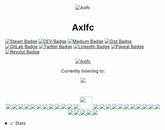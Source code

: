 <p align="center"> <img src="https://komarev.com/ghpvc/?username=Axlfc&label=Profile%20views&color=0e75b6&style=flat" alt="Axlfc" /> </p>
<h1 align="center">Axlfc</h1>

<p align="center">

[![Steam Badge](https://img.shields.io/badge/Steam-100000?style=for-the-badge&logo=steam&logoColor=white)](https://steamcommunity.com/id/axelaxel12/)
[![DEV Badge](https://img.shields.io/badge/dev.to-100000?style=for-the-badge&logo=dev.to&logoColor=white)](https://dev.to/axlfc)
[![Medium Badge](https://img.shields.io/badge/Medium-100000?style=for-the-badge&logo=medium&logoColor=white)](https://medium.com/@axelfernandezcurros)
[![Gist Badge](https://img.shields.io/badge/gist.github-100000?style=for-the-badge&logo=github&logoColor=white)](https://gist.github.com/Axlfc)
[![GitLab Badge](https://img.shields.io/badge/GitLab-330F63?style=for-the-badge&logo=gitlab&logoColor=white)](https://gitlab.com/Axlfc)
[![Twitter Badge](https://img.shields.io/badge/Twitter-1DA1F2?style=for-the-badge&logo=twitter&logoColor=white)](https://twitter.com/axelcurros)
[![LinkedIn Badge](https://img.shields.io/badge/LinkedIn-0077B5?style=for-the-badge&logo=linkedin&logoColor=white)](https://www.linkedin.com/in/axelcurros/)
[![Paypal Badge](https://img.shields.io/badge/Paypal-ffffff?style=for-the-badge&logo=paypal&logoColor=white)](https://paypal.me/axelcurros)
[![Revolut Badge](https://img.shields.io/badge/Revolut-ffffff?style=for-the-badge&logo=paypal&logoColor=white)](https://revolut.me/afaces)
</p>

<p align="center">
<a href="https://github.com/axlfc">
    <img src="https://readme-typing-svg.demolab.com/?font=Helvetica&size=16&duration=2500&pause=100&multiline=true&width=512&height=100&lines=Axel+Fernández+Curros;Administrator+of+Computer+Systems+in+the+Network;3D+Animator,+Games+and+Interactive+Environments;Magician+from+Spain" alt="Axlfc" />
</a>
</p>

<p align="center">
Currently listening to:
</p>

<p align="center">
<a href="https://github.com/axlfc"><img src="https://spotify-github-profile.vercel.app/api/view?uid=1153971537&cover_image=true&theme=novatorem&show_offline=true&bar_color=53b14f&background_color=false" /></a>
</p>

<br>

<p align="center">
  <a href="https://www.ableton.com" target="_blank"> <img src="https://skillicons.dev/icons?i=ableton" /> </a>
  <a href="https://www.arduino.cc" target="_blank"> <img src="https://skillicons.dev/icons?i=arduino" /> </a>
  <a href="https://www.gnu.org/software/bash" target="_blank"> <img src="https://skillicons.dev/icons?i=bash" /> </a> 
  <a href="https://www.blender.org" target="_blank"> <img src="https://skillicons.dev/icons?i=blender" /> </a>
  <a href="https://getbootstrap.com" target="_blank"> <img src="https://skillicons.dev/icons?i=bootstrap" /> </a>
  <a href="https://en.wikipedia.org/wiki/C_Sharp_(programming_language)" target="_blank"> <img src="https://skillicons.dev/icons?i=cs" /> </a>
  <a href="https://en.wikipedia.org/wiki/CSS" target="_blank"> <img src="https://skillicons.dev/icons?i=css" /> </a>
  <a href="https://dart.dev" target="_blank"> <img src="https://skillicons.dev/icons?i=dart" /> </a>
  <a href="https://www.djangoproject.com" target="_blank"> <img src="https://skillicons.dev/icons?i=django" /> </a>
  <a href="https://www.github.com" target="_blank"> <img src="https://skillicons.dev/icons?i=git" /> </a>  
  <a href="https://www.jetbrains.com" target="_blank"> <img src="https://skillicons.dev/icons?i=idea" /> </a>  
  <a href="https://www.javascript.com" target="_blank"> <img src="https://skillicons.dev/icons?i=js" /> </a>
  <a href="https://jekyllrb.com" target="_blank"> <img src="https://www.vectorlogo.zone/logos/jekyllrb/jekyllrb-icon.svg" width="40" height="40"/> </a>  
  <a href="https://www.latex-project.org" target="_blank"> <img src="https://skillicons.dev/icons?i=latex" /> </a> 
  <a href="https://en.wikipedia.org/wiki/GNU/Linux" target="_blank"> <img src="https://skillicons.dev/icons?i=linux" /> </a>
  <a href="https://en.wikipedia.org/wiki/Markdown" target="_blank"> <img src="https://skillicons.dev/icons?i=md" /> </a>
  <a href="https://www.mongodb.com" target="_blank"> <img src="https://skillicons.dev/icons?i=mongodb" /> </a>  
  <a href="https://nodejs.org" target="_blank"> <img src="https://skillicons.dev/icons?i=nodejs" /> </a>  
  <a href="https://www.php.net" target="_blank"> <img src="https://skillicons.dev/icons?i=php" /> </a>
  <a href="https://www.postgresql.org" target="_blank"> <img src="https://skillicons.dev/icons?i=postgres" /> </a>
  <a href="https://en.wikipedia.org/wiki/PowerShell" target="_blank"> <img src="https://skillicons.dev/icons?i=powershell" /> </a>
  <a href="https://www.adobe.com" target="_blank"> <img src="https://skillicons.dev/icons?i=pr" /> </a>
  <a href="https://www.adobe.com" target="_blank"> <img src="https://skillicons.dev/icons?i=ps" /> </a> 
  <a href="https://www.python.org" target="_blank"> <img src="https://skillicons.dev/icons?i=py" /> </a>
  <a href="https://pytorch.org" target="_blank"> <img src="https://skillicons.dev/icons?i=pytorch" /> </a>
  <a href="https://sass-lang.com" target="_blank"> <img src="https://skillicons.dev/icons?i=sass" /> </a>
  <a href="https://www.selenium.dev" target="_blank"> <img src="https://skillicons.dev/icons?i=selenium" /> </a>
  <a href="https://unity.com" target="_blank"> <img src="https://skillicons.dev/icons?i=unity" /> </a>
  <a href="https://www.unrealengine.com" target="_blank"> <img src="https://skillicons.dev/icons?i=unreal" /> </a>
</p>


<details>
<summary>📈 Stats</summary>

<p align="center"> <div align="center">&nbsp; <img align="" src="https://github-readme-streak-stats.herokuapp.com/?user=Axlfc&theme=onedark" width="600" height="400" alt="Axlfc" />

<a href="https://github.com/ryo-ma/github-profile-trophy"><img src="https://github-profile-trophy.vercel.app/?username=Axlfc&theme=onedark&column=4" alt="Axlfc" /></a>
</p> 

<h3 align="center">Languages:</h3>

<a href="https://github.com/Axlfc/Axlfc">
  <img height="200px" align="center" src="https://github-readme-stats.vercel.app/api/top-langs/?username=Axlfc&layout=compact&langs_count=10&hide=asp,php&title_color=ffffff&text_color=c9cacc&icon_color=2bbc8a&bg_color=1d1f21&theme=onedark" />
</a>
<a href="https://github.com/Axlfc/Axlfc">
  <img height="200px" align="center" src="https://github-readme-stats.vercel.app/api?username=Axlfc&show_icons=true&line_height=27&count_private=true&title_color=ffffff&text_color=c9cacc&icon_color=2bbc8a&bg_color=1d1f21&theme=dark" alt="Axlfc's GitHub Stats" />
</a>


</details>
